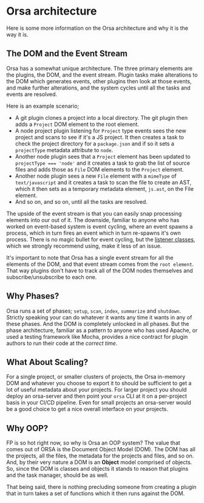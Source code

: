 # Orsa architecture

Here is some more information on the Orsa architecture and why it is the way it is.

## The DOM and the Event Stream

Orsa has a somewhat unique architecture. The three primary elements are the plugins, the DOM, and the event stream. Plugin tasks make alterations to the DOM which generates events, other plugins then look at those events, and make further alterations, and the system cycles until all the tasks and events are resolved.

Here is an example scenario;

* A git plugin clones a project into a local directory. The git plugin then adds a `Project` DOM element to the root element.
* A node project plugin listening for `Project` type events sees the new project and scans to see if it's a JS project. It then creates a task to check the project directory for a `package.json` and if so it sets a `projectType` metadata attribute to `node`.
* Another node plugin sees that a `Project` element has been updated to `projectType === 'node'` and it creates a task to grab the list of source files and adds those as `File` DOM elements to the `Project` element.
* Another node plugin sees a new `File` element with a `mimeType` of `text/javascript` and it creates a task to scan the file to create an AST, which it then sets as a temporary metadata element, `js.ast`, on the File element.
* And so on, and so on, until all the tasks are resolved.

The upside of the event stream is that you can easily snap processing elements into our out of it. The downside, familiar to anyone who has worked on event-based system is event cycling, where an event spawns a process, which in turn fires an event which in turn re-spawns it's own process. There is no magic bullet for event cycling, but the [listener classes](https://github.com/orsa-actual/orsa/tree/master/packages/orsa-listeners), which we strongly recommend using, make it less of an issue.

It's important to note that Orsa has a single event stream for all the elements of the DOM, and that event stream comes from the `root element`. That way plugins don't have to track all of the DOM nodes themselves and subscribe/unsubscribe to each one.

## Why Phases?

Orsa runs a set of phases; `setup`, `scan`, `index`, `summarize` and `shutdown`. Strictly speaking your can do whatever it wants any time it wants in any of these phases. And the DOM is completely unlocked in all phases. But the phase architecture, familiar as a pattern to anyone who has used Apache, or used a testing framework like Mocha, provides a nice contract for plugin authors to run their code at the *correct time*.

## What About Scaling?

For a single project, or smaller clusters of projects, the Orsa in-memory DOM and whatever you choose to export it to should be sufficient to get a lot of useful metadata about your projects. For larger project you should deploy an orsa-server and then point your `orsa` CLI at it on a per-project basis in your CI/CD pipeline. Even for small projects an orsa-server would be a good choice to get a nice overall interface on your projects.

## Why OOP?

FP is so hot right now, so why is Orsa an OOP system? The value that comes out of ORSA is the Document Object Model (DOM). The DOM has all the projects, all the files, the metadata for the projects and files, and so on. And, by their very nature a DOM is an **Object** model comprised of objects. So, since the DOM is classes and objects it stands to reason that plugins and the task manager, should be as well.

That being said, there is nothing precluding someone from creating a plugin that in turn takes a set of functions which it then runs against the DOM.
